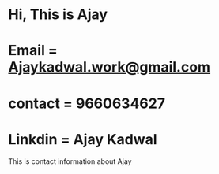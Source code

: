 # Hi, This is Ajay 

# Email = Ajaykadwal.work@gmail.com
# contact = 9660634627
# Linkdin = Ajay Kadwal

This is contact information about Ajay